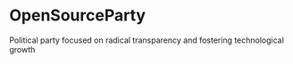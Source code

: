 # OpenSourceParty
Political party focused on radical transparency and fostering technological growth
